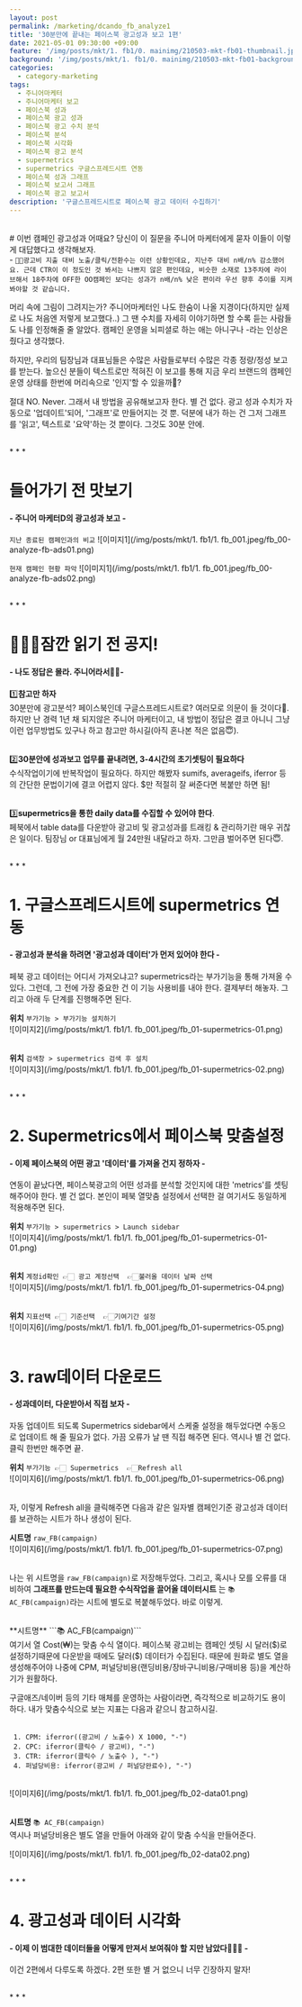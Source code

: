 ```yaml
---
layout: post
permalink: /marketing/dcando_fb_analyze1
title: '30분만에 끝내는 페이스북 광고성과 보고 1편'
date: 2021-05-01 09:30:00 +09:00
feature: '/img/posts/mkt/1. fb1/0. mainimg/210503-mkt-fb01-thumbnail.jpeg'
background: '/img/posts/mkt/1. fb1/0. mainimg/210503-mkt-fb01-background.jpeg'
categories:
  - category-marketing
tags:
  - 주니어마케터
  - 주니어마케터 보고
  - 페이스북 성과
  - 페이스북 광고 성과
  - 페이스북 광고 수치 분석
  - 페이스북 분석
  - 페이스북 시각화
  - 페이스북 광고 분석
  - supermetrics
  - supermetrics 구글스프레드시트 연동
  - 페이스북 성과 그래프
  - 페이스북 보고서 그래프
  - 페이스북 광고 보고서
description: '구글스프레드시트로 페이스북 광고 데이터 수집하기'
---
```



<br>
# 이번 캠페인 광고성과 어때요?
당신이 이 질문을 주니어 마케터에게 묻자 이들이 이렇게 대답했다고 생각해보자. <br>
- <code>👧🏻광고비 지출 대비 노출/클릭/전환수는 이런 상황인데요, 지난주 대비 n배/n% 감소했어요. 근데 CTR이 이 정도인 것 봐서는 나쁘지 않은 편인데요, 비슷한 소재로 13주차에 라이브해서 18주차에 OFF한 OO캠페인 보다는 성과가 n배/n% 낮은 편이라 우선 향후 추이를 지켜봐야할 것 같습니다.</code><br>

머리 속에 그림이 그려지는가? 주니어마케터인 나도 한숨이 나올 지경이다(하지만 실제로 나도 처음엔 저렇게 보고했다..) 그 땐 수치를 자세히 이야기하면 할 수록 듣는 사람들도 나를 인정해줄 줄 알았다. 캠페인 운영을 뇌피셜로 하는 애는 아니구나 -라는 인상은 줬다고 생각했다. <br>

하지만, 우리의 팀장님과 대표님들은 수많은 사람들로부터 수많은 각종 정량/정성 보고를 받는다. 높으신 분들이 텍스트로만 적혀진 이 보고를 통해 지금 우리 브랜드의 캠페인 운영 상태를 한번에 머리속으로 '인지'할 수 있을까🤔?
<br>

절대 NO. Never. 그래서 내 방법을 공유해보고자 한다. 별 건 없다. 광고 성과 수치가 자동으로 '업데이트'되어, '그래프'로 만들어지는 것 뿐. 덕분에 내가 하는 건 그저 그래프를 '읽고', 텍스트로 '요약'하는 것 뿐이다. 그것도 30분 안에. <br>

<br>
* * *
<br>

# 들어가기 전 맛보기
#### - 주니어 마케터D의 광고성과 보고 -


<code>지난 종료된 캠페인과의 비교</code>
![이미지1](/img/posts/mkt/1. fb1/1. fb_001.jpeg/fb_00-analyze-fb-ads01.png) <br>

<code>현재 캠페인 현황 파악</code>
![이미지1](/img/posts/mkt/1. fb1/1. fb_001.jpeg/fb_00-analyze-fb-ads02.png) <br>

<br>
* * *
<br>

# 🙋🏻‍♀️잠깐 읽기 전 공지!
#### - 나도 정답은 몰라. 주니어라서👧🏻-

1️⃣**참고만 하자**<br>
30분만에 광고분석? 페이스북인데 구글스프레드시트로? 여러모로 의문이 들 것이다🤔. 하지만 난 경력 1년 채 되지않은 주니어 마케터이고, 내 방법이 정답은 결코 아니니 그냥 이런 업무방법도 있구나 하고 참고만 하시길(아직 혼나본 적은 없음😇). <br> <br>

2️⃣**30분안에 성과보고 업무를 끝내려면, 3-4시간의 초기셋팅이 필요하다**<br>
수식작업이기에 반복작업이 필요하다. 하지만 해봤자 sumifs, averageifs, iferror 등의 간단한 문법이기에 결코 어렵지 않다. $만 적절히 잘 써준다면 복붙만 하면 됨! <br> <br>

3️⃣**supermetrics을 통한 daily data를 수집할 수 있어야 한다**.<br>
페북에서 table data를 다운받아 광고비 및 광고성과를 트래킹 & 관리하기란 매우 귀찮은 일이다. 팀장님 or 대표님에게 월 24만원 내달라고 하자. 그만큼 벌어주면 된다😇.

<br>
* * *
<br>

# 1. 구글스프레드시트에 supermetrics 연동
#### - 광고성과 분석을 하려면 '광고성과 데이터'가 먼저 있어야 한다 -
페북 광고 데이터는 어디서 가져오냐고? supermetrics라는 부가기능을 통해 가져올 수 있다. 그런데, 그 전에 가장 중요한 건 이 기능 사용비를 내야 한다. 결제부터 해놓자. 그리고 아래 두 단계를 진행해주면 된다.

**위치** ```부가기능 > 부가기능 설치하기```<br>
![이미지2](/img/posts/mkt/1. fb1/1. fb_001.jpeg/fb_01-supermetrics-01.png) <br><br>

**위치** ```검색창 > supermetrics 검색 후 설치```<br>
![이미지3](/img/posts/mkt/1. fb1/1. fb_001.jpeg/fb_01-supermetrics-02.png) <br>


<br>
* * *
<br>


# 2. Supermetrics에서 페이스북 맞춤설정
#### - 이제 페이스북의 어떤 광고 '데이터'를 가져올 건지 정하자 -
연동이 끝났다면, 페이스북광고의 어떤 성과를 분석할 것인지에 대한 'metrics'를 셋팅해주어야 한다. 별 건 없다. 본인이 페북 열맞춤 설정에서 선택한 걸 여기서도 동일하게 적용해주면 된다. <br>

**위치** ```부가기능 > supermetrics > Launch sidebar```<br>
![이미지4](/img/posts/mkt/1. fb1/1. fb_001.jpeg/fb_01-supermetrics-01-01.png) <br><br>

**위치** ```계정id확인 👉🏻 광고 계정선택  👉🏻불러올 데이터 날짜 선택```<br>
![이미지5](/img/posts/mkt/1. fb1/1. fb_001.jpeg/fb_01-supermetrics-04.png) <br><br>

**위치** ```지표선택 👉🏻 기준선택  👉🏻기여기간 설정```<br>
![이미지6](/img/posts/mkt/1. fb1/1. fb_001.jpeg/fb_01-supermetrics-05.png) <br><br>



# 3. raw데이터 다운로드
#### - 성과데이터, 다운받아서 직접 보자 -
자동 업데이트 되도록 Supermetrics sidebar에서 스케줄 설정을 해두었다면 수동으로 업데이트 해 줄 필요가 없다. 가끔 오류가 날 땐 직접 해주면 된다. 역시나 별 건 없다. 클릭 한번만 해주면 끝.

**위치** ```부가기능 👉🏻 Supermetrics  👉🏻Refresh all```<br>
![이미지6](/img/posts/mkt/1. fb1/1. fb_001.jpeg/fb_01-supermetrics-06.png) <br><br>

자, 이렇게 Refresh all을 클릭해주면 다음과 같은 일자별 캠페인기준 광고성과 데이터를 보관하는 시트가 하나 생성이 된다. <br>

**시트명** ```raw_FB(campaign)```<br>
![이미지6](/img/posts/mkt/1. fb1/1. fb_001.jpeg/fb_01-supermetrics-07.png) <br><br>

나는 위 시트명을 <code>raw_FB(campaign)</code>로 저장해두었다. 그리고, 혹시나 모를 오류를 대비하여 **그래프를 만드는데 필요한 수식작업을 끌어올 데이터시트** 는 <code>📚 AC_FB(campaign)</code>라는 시트에 별도로 복붙해두었다. 바로 이렇게.

<br>
**시트명** ```📚 AC_FB(campaign)```<br>
여기서 열 Cost(₩)는 맞춤 수식 열이다. 페이스북 광고비는 캠페인 셋팅 시 달러($)로 설정하기때문에 다운받을 때에도 달러($) 데이터가 수집된다. 때문에 원화로 별도 열을 생성해주어야 나중에 CPM, 퍼널당비용(랜딩비용/장바구니비용/구매비용 등)을 계산하기가 원활하다. <br>

구글애즈/네이버 등의 기타 매체를 운영하는 사람이라면, 즉각적으로 비교하기도 용이하다.
내가 맞춤수식으로 보는 지표는 다음과 같으니 참고하시길.

<br>
<code> 1. CPM: iferror((광고비 / 노출수) X 1000, "-") </code><br>
<code> 2. CPC: iferror(클릭수 / 광고비), "-") </code><br>
<code> 3. CTR: iferror(클릭수 / 노출수 ), "-") </code><br>
<code> 4. 퍼널당비용: iferror(광고비 / 퍼널당완료수), "-") </code><br>
<br>

![이미지6](/img/posts/mkt/1. fb1/1. fb_001.jpeg/fb_02-data01.png) <br><br>

**시트명** ```📚 AC_FB(campaign)```<br>
역시나 퍼널당비용은 별도 열을 만들어 아래와 같이 맞춤 수식을 만들어준다. <br>

![이미지6](/img/posts/mkt/1. fb1/1. fb_001.jpeg/fb_02-data02.png)<br>

<br>
* * *
<br>

# 4. 광고성과 데이터 시각화
#### - 이제 이 범대한 데이터들을 어떻게 만져서 보여줘야 할 지만 남았다💁🏻‍♀️ -
이건 2편에서 다루도록 하겠다. 2편 또한 별 거 없으니 너무 긴장하지 말자!

<br>
* * *
<br>

<br><br><br><br>
